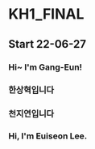 # KH1_FINAL
## Start 22-06-27

### Hi~ I'm Gang-Eun!
### 한상혁입니다
### 천지연입니다
### Hi, I'm Euiseon Lee.

 


